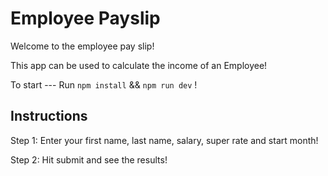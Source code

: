 # Employee Payslip

Welcome to the employee pay slip!

This app can be used to calculate the income of an Employee!

To start --- Run ```npm install``` && ```npm run dev``` !

## Instructions

Step 1: Enter your first name, last name, salary, super rate and start month!

Step 2: Hit submit and see the results!
